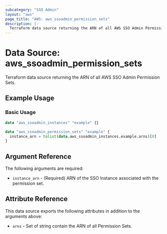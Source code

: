 ```yaml
---
subcategory: "SSO Admin"
layout: "aws"
page_title: "AWS: aws_ssoadmin_permission_sets"
description: |-
  Terraform data source returning the ARN of all AWS SSO Admin Permission Sets.
---
```

<!---
TIP: A few guiding principles for writing documentation:
1. Use simple language while avoiding jargon and figures of speech.
2. Focus on brevity and clarity to keep a reader's attention.
3. Use active voice and present tense whenever you can.
4. Document your feature as it exists now; do not mention the future or past if you can help it.
5. Use accessible and inclusive language.
--->

# Data Source: aws_ssoadmin_permission_sets

Terraform data source returning the ARN of all AWS SSO Admin Permission Sets.

## Example Usage

### Basic Usage

```terraform
data "aws_ssoadmin_instances" "example" {}

data "aws_ssoadmin_permission_sets" "example" {
  instance_arn = tolist(data.aws_ssoadmin_instances.example.arns)[0]
}
```

## Argument Reference

The following arguments are required:

* `instance_arn` - (Required) ARN of the SSO Instance associated with the permission set.

## Attribute Reference

This data source exports the following attributes in addition to the arguments above:

* `arns` - Set of string contain the ARN of all Permission Sets.
